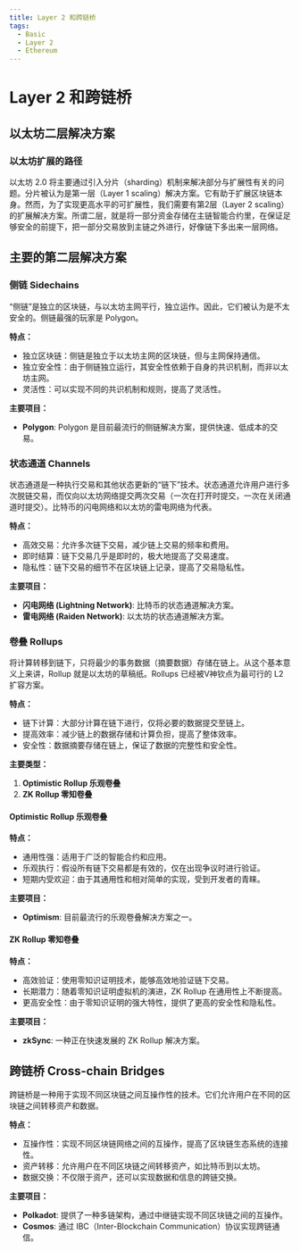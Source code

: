 ```yaml
---
title: Layer 2 和跨链桥
tags:
  - Basic
  - Layer 2
  - Ethereum
---
```

# Layer 2 和跨链桥

## 以太坊二层解决方案

### 以太坊扩展的路径

以太坊 2.0 将主要通过引入分片（sharding）机制来解决部分与扩展性有关的问题。分片被认为是第一层（Layer 1 scaling）解决方案。它有助于扩展区块链本身。然而，为了实现更高水平的可扩展性，我们需要有第2层（Layer 2 scaling）的扩展解决方案。所谓二层，就是将一部分资金存储在主链智能合约里，在保证足够安全的前提下，把一部分交易放到主链之外进行，好像链下多出来一层网络。

## 主要的第二层解决方案

### 侧链 Sidechains

“侧链”是独立的区块链，与以太坊主网平行，独立运作。因此，它们被认为是不太安全的。侧链最强的玩家是 Polygon。

**特点：**
- 独立区块链：侧链是独立于以太坊主网的区块链，但与主网保持通信。
- 独立安全性：由于侧链独立运行，其安全性依赖于自身的共识机制，而非以太坊主网。
- 灵活性：可以实现不同的共识机制和规则，提高了灵活性。

**主要项目：**
- **Polygon**: Polygon 是目前最流行的侧链解决方案，提供快速、低成本的交易。

### 状态通道 Channels

状态通道是一种执行交易和其他状态更新的“链下”技术。状态通道允许用户进行多次脱链交易，而仅向以太坊网络提交两次交易（一次在打开时提交，一次在关闭通道时提交）。比特币的闪电网络和以太坊的雷电网络为代表。

**特点：**
- 高效交易：允许多次链下交易，减少链上交易的频率和费用。
- 即时结算：链下交易几乎是即时的，极大地提高了交易速度。
- 隐私性：链下交易的细节不在区块链上记录，提高了交易隐私性。

**主要项目：**
- **闪电网络 (Lightning Network)**: 比特币的状态通道解决方案。
- **雷电网络 (Raiden Network)**: 以太坊的状态通道解决方案。

### 卷叠 Rollups

将计算转移到链下，只将最少的事务数据（摘要数据）存储在链上。从这个基本意义上来讲，Rollup 就是以太坊的草稿纸。Rollups 已经被V神钦点为最可行的 L2 扩容方案。

**特点：**
- 链下计算：大部分计算在链下进行，仅将必要的数据提交至链上。
- 提高效率：减少链上的数据存储和计算负担，提高了整体效率。
- 安全性：数据摘要存储在链上，保证了数据的完整性和安全性。

**主要类型：**
1. **Optimistic Rollup 乐观卷叠**
2. **ZK Rollup 零知卷叠**

#### Optimistic Rollup 乐观卷叠

**特点：**
- 通用性强：适用于广泛的智能合约和应用。
- 乐观执行：假设所有链下交易都是有效的，仅在出现争议时进行验证。
- 短期内受欢迎：由于其通用性和相对简单的实现，受到开发者的青睐。

**主要项目：**
- **Optimism**: 目前最流行的乐观卷叠解决方案之一。

#### ZK Rollup 零知卷叠

**特点：**
- 高效验证：使用零知识证明技术，能够高效地验证链下交易。
- 长期潜力：随着零知识证明虚拟机的演进，ZK Rollup 在通用性上不断提高。
- 更高安全性：由于零知识证明的强大特性，提供了更高的安全性和隐私性。

**主要项目：**
- **zkSync**: 一种正在快速发展的 ZK Rollup 解决方案。

## 跨链桥 Cross-chain Bridges

跨链桥是一种用于实现不同区块链之间互操作性的技术。它们允许用户在不同的区块链之间转移资产和数据。

**特点：**
- 互操作性：实现不同区块链网络之间的互操作，提高了区块链生态系统的连接性。
- 资产转移：允许用户在不同区块链之间转移资产，如比特币到以太坊。
- 数据交换：不仅限于资产，还可以实现数据和信息的跨链交换。

**主要项目：**
- **Polkadot**: 提供了一种多链架构，通过中继链实现不同区块链之间的互操作。
- **Cosmos**: 通过 IBC（Inter-Blockchain Communication）协议实现跨链通信。
